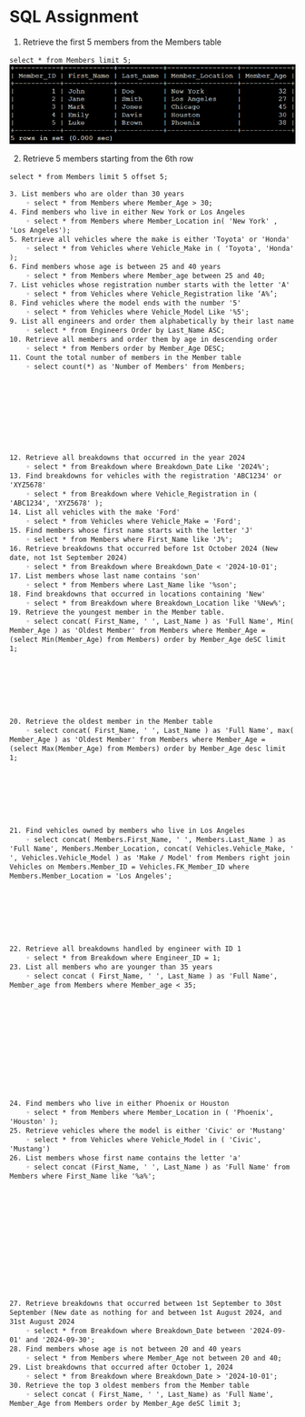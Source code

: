 # SQL Assignment

1. Retrieve the first 5 members from the Members table

`select * from Members limit 5;`
![Simple - Question 1](img/simple-1.png)

2. Retrieve 5 members starting from the 6th row

`select * from Members limit 5 offset 5;`



    3. List members who are older than 30 years
        ◦ select * from Members where Member_Age > 30;
    4. Find members who live in either New York or Los Angeles
        ◦ select * from Members where Member_Location in( 'New York' , 'Los Angeles');
    5. Retrieve all vehicles where the make is either 'Toyota' or 'Honda'
        ◦ select * from Vehicles where Vehicle_Make in ( 'Toyota', 'Honda' );
    6. Find members whose age is between 25 and 40 years
        ◦ select * from Members where Member_age between 25 and 40;
    7. List vehicles whose registration number starts with the letter 'A'
        ◦ select * from Vehicles where Vehicle_Registration like ‘A%’;
    8. Find vehicles where the model ends with the number '5'
        ◦ select * from Vehicles where Vehicle_Model Like '%5';
    9. List all engineers and order them alphabetically by their last name
        ◦ select * from Engineers Order by Last_Name ASC;
    10. Retrieve all members and order them by age in descending order
        ◦ select * from Members order by Member_Age DESC;
    11. Count the total number of members in the Member table
        ◦ select count(*) as 'Number of Members' from Members;
          








    12. Retrieve all breakdowns that occurred in the year 2024
        ◦ select * from Breakdown where Breakdown_Date Like '2024%';
    13. Find breakdowns for vehicles with the registration 'ABC1234' or 'XYZ5678'
        ◦ select * from Breakdown where Vehicle_Registration in ( 'ABC1234', 'XYZ5678' );
    14. List all vehicles with the make 'Ford'
        ◦ select * from Vehicles where Vehicle_Make = 'Ford';
    15. Find members whose first name starts with the letter 'J'
        ◦ select * from Members where First_Name like 'J%';
    16. Retrieve breakdowns that occurred before 1st October 2024 (New date, not 1st September 2024)
        ◦ select * from Breakdown where Breakdown_Date < '2024-10-01';
    17. List members whose last name contains 'son'
        ◦ select * from Members where Last_Name like '%son';
    18. Find breakdowns that occurred in locations containing 'New'
        ◦ select * from Breakdown where Breakdown_Location like '%New%';
    19. Retrieve the youngest member in the Member table.
        ◦ select concat( First_Name, ' ', Last_Name ) as 'Full Name', Min( Member_Age ) as 'Oldest Member' from Members where Member_Age = (select Min(Member_Age) from Members) order by Member_Age deSC limit 1;







    20. Retrieve the oldest member in the Member table
        ◦ select concat( First_Name, ' ', Last_Name ) as 'Full Name', max( Member_Age ) as 'Oldest Member' from Members where Member_Age = (select Max(Member_Age) from Members) order by Member_Age desc limit 1;







    21. Find vehicles owned by members who live in Los Angeles
        ◦ select concat( Members.First_Name, ' ', Members.Last_Name ) as 'Full Name', Members.Member_Location, concat( Vehicles.Vehicle_Make, ' ', Vehicles.Vehicle_Model ) as 'Make / Model' from Members right join Vehicles on Members.Member_ID = Vehicles.FK_Member_ID where Members.Member_Location = 'Los Angeles';







    22. Retrieve all breakdowns handled by engineer with ID 1
        ◦ select * from Breakdown where Engineer_ID = 1;
    23. List all members who are younger than 35 years
        ◦ select concat ( First_Name, ' ', Last_Name ) as 'Full Name', Member_age from Members where Member_age < 35;









 


    24. Find members who live in either Phoenix or Houston
        ◦ select * from Members where Member_Location in ( 'Phoenix', 'Houston' );
    25. Retrieve vehicles where the model is either 'Civic' or 'Mustang'
        ◦ select * from Vehicles where Vehicle_Model in ( 'Civic', 'Mustang')
    26. List members whose first name contains the letter 'a'
        ◦ select concat (First_Name, ' ', Last_Name ) as 'Full Name' from Members where First_Name like '%a%';













    27. Retrieve breakdowns that occurred between 1st September to 30st September (New date as nothing for and between 1st August 2024, and 31st August 2024 
        ◦ select * from Breakdown where Breakdown_Date between '2024-09-01' and '2024-09-30';
    28. Find members whose age is not between 20 and 40 years
        ◦ select * from Members where Member_Age not between 20 and 40;
    29. List breakdowns that occurred after October 1, 2024
        ◦ select * from Breakdown where Breakdown_Date > '2024-10-01';
    30. Retrieve the top 3 oldest members from the Member table
        ◦ select concat ( First_Name, ' ', Last_Name) as 'Full Name', Member_Age from Members order by Member_Age deSC limit 3;